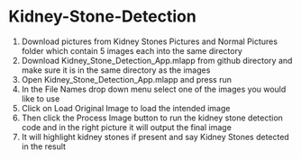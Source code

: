 # Kidney-Stone-Detection
1) Download pictures from Kidney Stones Pictures and Normal Pictures folder which contain 5 images each into the same directory
2) Download Kidney_Stone_Detection_App.mlapp from github directory and make sure it is in the same directory as the images
3) Open Kidney_Stone_Detection_App.mlapp and press run
4) In the File Names drop down menu select one of the images you would like to use
5) Click on Load Original Image to load the intended image
6) Then click the Process Image button to run the kidney stone detection code and in the right picture it will output the final image
7) It will highlight kidney stones if present and say Kidney Stones detected in the result

